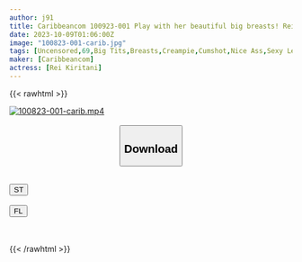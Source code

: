 ```yaml
---
author: j91
title: Caribbeancom 100923-001 Play with her beautiful big breasts! Rei Kiritani
date: 2023-10-09T01:06:00Z
image: "100823-001-carib.jpg"
tags: [Uncensored,69,Big Tits,Breasts,Creampie,Cumshot,Nice Ass,Sexy Legs,Shaved,Titty Fuck]
maker: [Caribbeancom]
actress: [Rei Kiritani]
---
```



{{< rawhtml >}}

<div class="video" data-videoid="2keJrX3MwKuAR1">
    <a href="javascript:;">
        <img src="https://my.j91.asia/posts/100823-001-carib/100823-001-carib.jpg" width="WIDTH" height="HEIGHT" alt="100823-001-carib.mp4" loading="lazy">
    </a>
</div>

<script type="text/javascript" src="https://j91.asia/asset/on-demand-st.js"></script>

<br>
  <link rel="stylesheet" href="https://j91.asia/asset/bs5.css">
  
  <center>
  <button class="btn btn-primary" type="button" data-bs-toggle="collapse" data-bs-target=".multi-collapse" aria-expanded="false" aria-controls="multiCollapseExample1 multiCollapseExample2"><h2>Download</h2></button></center>
</p>
<div class="row">
  <div class="col">
    <div class="collapse multi-collapse" id="multiCollapseExample1">
      <div class="card card-body">
	      	      <br>
<div class="buttons">  
<a href="https://streamtape.to/v/2keJrX3MwKuAR1"><button class="btn-hover color-3"><i class="fa fa-download"></i> ST</button></a></div>
    </div>
  </div>
</div>
  <div class="col">
    <div class="collapse multi-collapse" id="multiCollapseExample2">
      <div class="card card-body">
	      <br>
<div class="buttons">
    <a href="https://filelions.online/f/pcrcob8chlit"><button class="btn-hover color-9"><i class="fa fa-download"></i> FL</button></a></div>
<br><br>
      </div>
    </div>
  </div>
</div>

{{< /rawhtml >}}